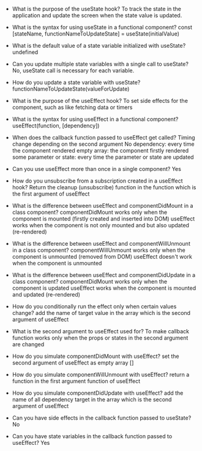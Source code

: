 - What is the purpose of the useState hook?
  To track the state in the application and update the screen when the state value is updated.

- What is the syntax for using useState in a functional component?
  const [stateName, functionNameToUpdateState] = useState(initialValue)

- What is the default value of a state variable initialized with useState?
  undefined

- Can you update multiple state variables with a single call to useState?
  No, useState call is necessary for each variable.

- How do you update a state variable with useState?
  functionNameToUpdateState(valueForUpdate)

- What is the purpose of the useEffect hook?
  To set side effects for the component, such as like fetching data or timers

- What is the syntax for using useEffect in a functional component?
  useEffect(function, [dependency])

- When does the callback function passed to useEffect get called?
  Timing change depending on the second argument
  No dependency: every time the component rendered
  empty array: the component firstly rendered
  some parameter or state: every time the parameter or state are updated

- Can you use useEffect more than once in a single component?
  Yes

- How do you unsubscribe from a subscription created in a useEffect hook?
  Return the cleanup (unsubscribe) function in the function which is the first argument of useEffect

- What is the difference between useEffect and componentDidMount in a class component?
  componentDidMount works only when the component is mounted (firstly created and inserted into DOM)
  useEffect works when the component is not only mounted and but also updated (re-rendered)

- What is the difference between useEffect and componentWillUnmount in a class component?
  componentWillUnmount works only when the component is unmounted (removed from DOM)
  useEffect doesn't work when the component is unmounted

- What is the difference between useEffect and componentDidUpdate in a class component?
  componentDidMount works only when the component is updated
  useEffect works when the component is mounted and updated (re-rendered)

- How do you conditionally run the effect only when certain values change?
  add the name of target value in the array which is the second argument of useEffect

- What is the second argument to useEffect used for?
  To make callback function works only when the props or states in the second argument are changed

- How do you simulate componentDidMount with useEffect?
  set the second argument of useEffect as empty array []

- How do you simulate componentWillUnmount with useEffect?
  return a function in the first argument function of useEffect

- How do you simulate componentDidUpdate with useEffect?
  add the name of all dependency target in the array which is the second argument of useEffect

- Can you have side effects in the callback function passed to useState?
  No

- Can you have state variables in the callback function passed to useEffect?
  Yes
